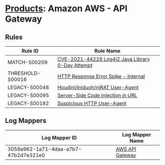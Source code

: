 # [Products](README.md): Amazon AWS - API Gateway

## Rules

|Rule ID|Rule Name|
|----|----|
|MATCH-S00209|[CVE-2021-44228 Log4j2 Java Library 0-Day Attempt](../rules/MATCH-S00209.md)|
|THRESHOLD-S00016|[HTTP Response Error Spike - Internal](../rules/THRESHOLD-S00016.md)|
|LEGACY-S00048|[Houdini/Iniduoh/njRAT User-Agent](../rules/LEGACY-S00048.md)|
|LEGACY-S00095|[Server-Side Code Injection in URL](../rules/LEGACY-S00095.md)|
|LEGACY-S00182|[Suspicious HTTP User-Agent](../rules/LEGACY-S00182.md)|


## Log Mappers

|Log Mapper ID|Log Mapper Name|
|----|----|
|3059a962-1a71-4daa-a7b7-47b2d7e321e0|[AWS API Gateway](../mappings/3059a962-1a71-4daa-a7b7-47b2d7e321e0.md)|


